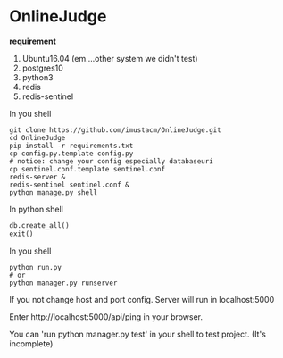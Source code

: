 # OnlineJudge

**requirement**

1. Ubuntu16.04 (em….other system we didn't test)
2. postgres10
3. python3
4. redis
5. redis-sentinel

In you shell
```shell
git clone https://github.com/imustacm/OnlineJudge.git
cd OnlineJudge
pip install -r requirements.txt
cp config.py.template config.py
# notice: change your config especially databaseuri
cp sentinel.conf.template sentinel.conf
redis-server &
redis-sentinel sentinel.conf &
python manage.py shell
```
In python shell
```python
db.create_all()
exit()
```
In you shell

```shell
python run.py
# or
python manager.py runserver
```

If you not change host and port config. Server will run in localhost:5000

Enter http://localhost:5000/api/ping in your browser.

You can 'run python manager.py test' in your shell to test project. (It's incomplete)
